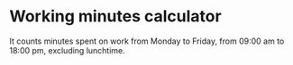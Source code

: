 # Working minutes calculator
It counts minutes spent on work from Monday to Friday, from 09:00 am to 18:00 pm, excluding lunchtime.
